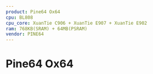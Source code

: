 ```yaml
---
product: Pine64 Ox64
cpu: BL808
cpu_core: XuanTie C906 + XuanTie E907 + XuanTie E902
ram: 768KB(SRAM) + 64MB(PSRAM)
vendor: PINE64
---
```


# Pine64 Ox64

